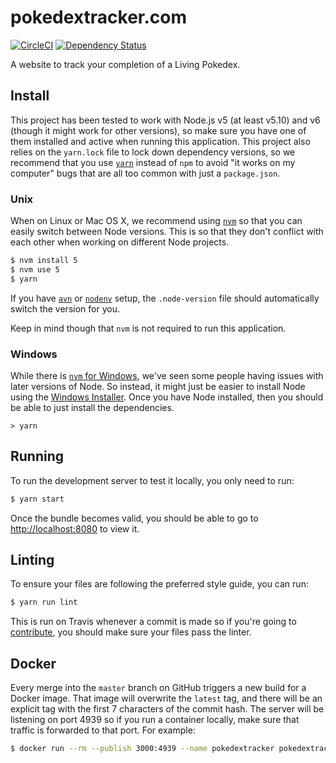 # pokedextracker.com

[![CircleCI](https://circleci.com/gh/pokedextracker/pokedextracker.com.svg?style=shield)](https://circleci.com/gh/pokedextracker/pokedextracker.com)
[![Dependency Status](https://david-dm.org/pokedextracker/pokedextracker.com.svg)](https://david-dm.org/pokedextracker/pokedextracker.com)

A website to track your completion of a Living Pokedex.

## Install

This project has been tested to work with Node.js v5 (at least v5.10) and v6 (though it might work for other versions), so make sure you have one of them installed and active when running this application. This project also relies on the `yarn.lock` file to lock down dependency versions, so we recommend that you use [`yarn`](https://yarnpkg.com/en/) instead of `npm` to avoid "it works on my computer" bugs that are all too common with just a `package.json`.

### Unix

When on Linux or Mac OS X, we recommend using [`nvm`](https://github.com/creationix/nvm) so that you can easily switch between Node versions. This is so that they don't conflict with each other when working on different Node projects.

```sh
$ nvm install 5
$ nvm use 5
$ yarn
```

If you have [`avn`](https://github.com/wbyoung/avn) or [`nodenv`](https://github.com/nodenv/nodenv) setup, the `.node-version` file should automatically switch the version for you.

Keep in mind though that `nvm` is not required to run this application.

### Windows

While there is [`nvm` for Windows](https://github.com/coreybutler/nvm-windows), we've seen some people having issues with later versions of Node. So instead, it might just be easier to install Node using the [Windows Installer](https://nodejs.org/en/download/current/). Once you have Node installed, then you should be able to just install the dependencies.

```dos
> yarn
```

## Running

To run the development server to test it locally, you only need to run:

```sh
$ yarn start
```

Once the bundle becomes valid, you should be able to go to [http://localhost:8080](http://localhost:8080) to view it.

## Linting

To ensure your files are following the preferred style guide, you can run:

```sh
$ yarn run lint
```

This is run on Travis whenever a commit is made so if you're going to [contribute](CONTRIBUTING.md), you should make sure your files pass the linter.

## Docker

Every merge into the `master` branch on GitHub triggers a new build for a Docker image. That image will overwrite the `latest` tag, and there will be an explicit tag with the first 7 characters of the commit hash. The server will be listening on port 4939 so if you run a container locally, make sure that traffic is forwarded to that port. For example:

```sh
$ docker run --rm --publish 3000:4939 --name pokedextracker pokedextracker/pokedextracker.com:latest
```
